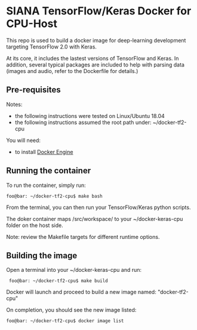 # SIANA TensorFlow/Keras Docker for CPU-Host

This repo is used to build a docker image for deep-learning development targeting TensorFlow 2.0 with Keras.

At its core, it includes the lastest versions of TensorFlow and Keras. In addition, several typical packages are included to help with parsing data (images and audio, refer to the Dockerfile for details.) 

## Pre-requisites
Notes:
  * the following instructions were tested on Linux/Ubuntu 18.04
  * the following instructions assumed the root path under: ~/docker-tf2-cpu
 
You will need:
  * to install [Docker Engine](https://docs.docker.com/engine/install/)

## Running the container
To run the container, simply run:
 ```console
 foo@bar: ~/docker-tf2-cpu$ make bash
 ```
 From the terminal, you can then run your TensorFlow/Keras python scripts.
  
 The doker container maps /src/workspace/ to your ~/docker-keras-cpu folder on the host side.
 
 Note: review the Makefile targets for different runtime options.

## Building the image
Open a terminal into your ~/docker-keras-cpu and run:
```console
 foo@bar: ~/docker-tf2-cpu$ make build
```
Docker will launch and proceed to build a new image named: "docker-tf2-cpu"

On completion, you should see the new image listed: 
```console
foo@bar: ~/docker-tf2-cpu$ docker image list
```

